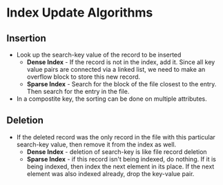 # Index Update Algorithms
## Insertion
* Look up the search-key value of the record to be inserted
	* **Dense Index** - If the record is not in the index, add it. Since all key value pairs are connected via a linked list, we need to make an overflow block to store this new record.
	* **Sparse Index** - Search for the block of the file closest to the entry. Then search for the entry in the file.
* In a compostite key, the sorting can be done on multiple attributes.

## Deletion
* If the deleted record was the only record in the file with this particular search-key value, then remove it from the index as well.
	* **Dense Index** - deletion of search-key is like file record deletion
	* **Sparse Index** - if this record isn't being indexed, do nothing. If it is being indexed, then index the next element in its place. If the next element was also indexed already, drop the key-value pair.